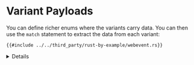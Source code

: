 # Variant Payloads

You can define richer enums where the variants carry data. You can then use the
`match` statement to extract the data from each variant:

```rust,editable
{{#include ../../third_party/rust-by-example/webevent.rs}}
```

<details>

* In the above example, accessing the `char` in `KeyPress`, or `x` and `y` in `Click` only works within a `match` statement.  
  * In a match, we check some expressions against some possible options, called match arms. Each option is declared with a pattern, an arrow, some code and then a comma. When it's a multi-line block we use a pair curly braces.
  * The match expression has a value. The value is the last expression in the match arm which was executed.
  * Starting from the top we look for what pattern matches the value then run the code following the arrow. Once we find a match, we stop. 
* Demonstrate what happens when the search is inexhaustive. Note the advantage the Rust compiler provides by confirming when all cases are handled. 
* `match` inspects a hidden discriminant field in the `enum`.
* It is possible to retrieve the discriminant by calling `std::mem::discriminant()`
  * This is useful, for example, if implementing `PartialEq` for structs where comparing field values doesn't affect equality.
* `WebEvent::Click { ... }` is not exactly the same as `WebEvent::Click(Click)` with a top level `struct Click { ... }`. The inlined version cannot implement traits, for example.  
  
</details>
